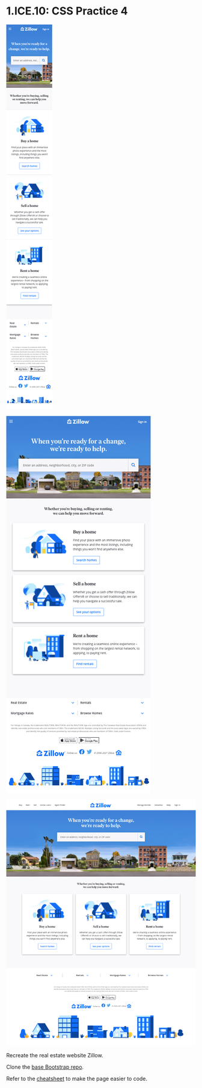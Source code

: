 # 1.ICE.10: CSS Practice 4

![zillow mobile](../../.gitbook/assets/zillow-mob.png)

![zillow tablet](../../.gitbook/assets/zillow-tab.png)

![zillow desktop](../../.gitbook/assets/zillow-desk.png)

Recreate the real estate website Zillow.

Clone the [base Bootstrap repo](https://github.com/rocketacademy/basic-bootstrap-bootcamp).

Refer to the [cheatsheet](../1.1-html-and-css/1.1.2-basic-css.md#exercise-tips-cheatsheet) to make the page easier to code.

